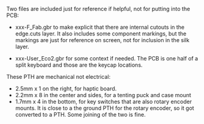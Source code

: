 Two files are included just for reference if helpful, not for putting into the PCB:

- xxx-F_Fab.gbr to make explicit that there are internal cutouts in the edge.cuts
  layer. It also includes some component markings, but the markings are just for reference
  on screen, not for inclusion in the silk layer.

- xxx-User_Eco2.gbr for some context if needed. The PCB is one half of a split keyboard
  and those are the keycap locations.

These PTH are mechanical not electrical:

- 2.5mm x 1 on the right, for haptic board.
- 2.2mm x 8 in the center and sides, for a tenting puck and case mount
- 1.7mm x 4 in the bottom, for key switches that are also rotary encoder mounts.
   It is close to a the ground PTH for the rotary encoder, so it got converted to a PTH.
   Some joining of the two is fine.
